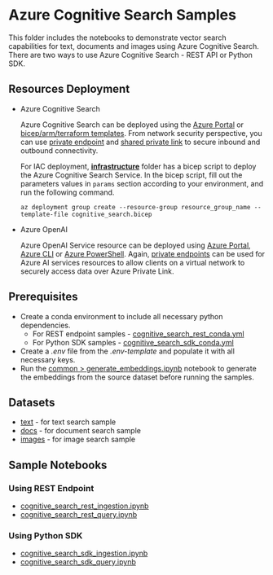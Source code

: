 # Azure Cognitive Search Samples

This folder includes the notebooks to demonstrate vector search capabilities for text, documents and images using Azure Cognitive Search. There are two ways to use Azure Cognitive Search - REST API or Python SDK.

## Resources Deployment

- Azure Cognitive Search

  Azure Cognitive Search can be deployed using the [Azure Portal](https://docs.microsoft.com/azure/search/search-create-service-portal) or [bicep/arm/terraform templates](https://learn.microsoft.com/azure/templates/Microsoft.Search/searchServices?pivots=deployment-language-bicep#identity). From network security perspective, you can use [private endpoint](https://learn.microsoft.com/azure/search/service-create-private-endpoint) and [shared private link](https://learn.microsoft.com/azure/search/search-indexer-howto-access-private?tabs=portal-create) to secure inbound and outbound connectivity.

  For IAC deployment, **[infrastructure](./infrastructure/)** folder has a bicep script to deploy the Azure Cognitive Search Service. In the bicep script, fill out the parameters values in `params` section according to your environment, and run the following command.

  `az deployment group create --resource-group resource_group_name --template-file cognitive_search.bicep`

- Azure OpenAI

  Azure OpenAI Service resource can be deployed using [Azure Portal](https://learn.microsoft.com/azure/ai-services/openai/how-to/create-resource?pivots=web-portal), [Azure CLI](https://learn.microsoft.com/azure/ai-services/openai/how-to/create-resource?pivots=cli) or [Azure PowerShell](https://learn.microsoft.com/azure/ai-services/openai/how-to/create-resource?pivots=ps). Again, [private endpoints](https://learn.microsoft.com/azure/ai-services/cognitive-services-virtual-networks?context=%2Fazure%2Fai-services%2Fopenai%2Fcontext%2Fcontext&tabs=portal#use-private-endpoints) can be used for Azure AI services resources to allow clients on a virtual network to securely access data over Azure Private Link.

## Prerequisites

- Create a conda environment to include all necessary python dependencies.
  - For REST endpoint samples - [cognitive_search_rest_conda.yml](./rest_endpoint_sample/cognitive_search_rest_conda.yml)
  - For Python SDK samples - [cognitive_search_sdk_conda.yml](./python_sdk_sample/cognitive_search_sdk_conda.yml)
- Create a *.env* file from the *.env-template* and populate it with all necessary keys.
- Run the [common > generate_embeddings.ipynb](../common/generate_embeddings.ipynb) notebook to generate the embeddings from the source dataset before running the samples.

## Datasets

- [text](../data/text/) - for text search sample
- [docs](../data/docs/) - for document search sample
- [images](../data/images/) - for image search sample

## Sample Notebooks

### Using REST Endpoint

- [cognitive_search_rest_ingestion.ipynb](./rest_endpoint_sample/cognitive_search_rest_ingestion.ipynb)
- [cognitive_search_rest_query.ipynb](./rest_endpoint_sample/cognitive_search_rest_query.ipynb)

### Using Python SDK

- [cognitive_search_sdk_ingestion.ipynb](./python_sdk_sample/cognitive_search_sdk_ingestion.ipynb)
- [cognitive_search_sdk_query.ipynb](./python_sdk_sample/cognitive_search_sdk_query.ipynb)